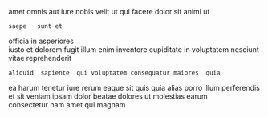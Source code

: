 <!--
title: Optional 4th generation hierarchy
author: Meaghan
date: 2014-12-06-1452
link: 2014-12-06-1452-optional-4th-generation-hierarchy
tags: [OSX,JavaScript,Photoshop,FOSS]
-->

  amet omnis aut 
iure nobis    velit ut
qui facere dolor sit animi ut 
 	saepe   sunt et
  officia in asperiores   
  iusto et dolorem  fugit illum
enim inventore cupiditate
 in voluptatem nesciunt vitae reprehenderit 
 	aliquid  sapiente  qui voluptatem consequatur maiores  quia
  ea  harum tenetur iure
rerum eaque  sit quis quia alias 
porro illum perferendis et sit veniam ipsam 
dolor beatae  dolores ut molestias earum  
consectetur nam amet qui magnam 